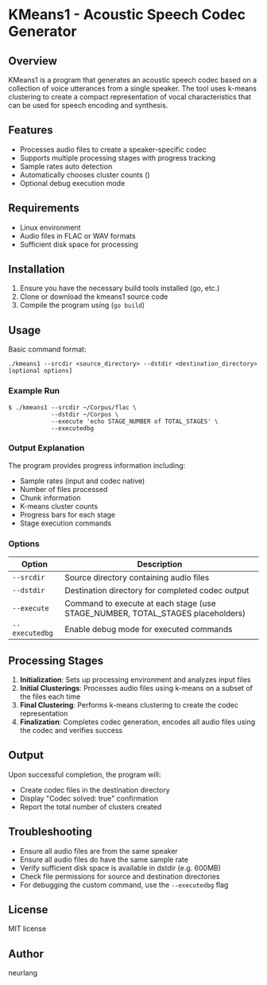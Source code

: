 # KMeans1 - Acoustic Speech Codec Generator

## Overview

KMeans1 is a program that generates an acoustic speech codec based on a collection
of voice utterances from a single speaker. The tool uses k-means clustering to create 
a compact representation of vocal characteristics that can be used for speech encoding and synthesis.

## Features

- Processes audio files to create a speaker-specific codec
- Supports multiple processing stages with progress tracking
- Sample rates auto detection
- Automatically chooses cluster counts ()
- Optional debug execution mode

## Requirements

- Linux environment
- Audio files in FLAC or WAV formats
- Sufficient disk space for processing

## Installation

1. Ensure you have the necessary build tools installed (go, etc.)
2. Clone or download the kmeans1 source code
3. Compile the program using (`go build`)

## Usage

Basic command format:
```
./kmeans1 --srcdir <source_directory> --dstdir <destination_directory> [optional options]
```

### Example Run
```
$ ./kmeans1 --srcdir ~/Corpus/flac \
            --dstdir ~/Corpus \
            --execute 'echo STAGE_NUMBER of TOTAL_STAGES' \
            --executedbg
```

### Output Explanation
The program provides progress information including:
- Sample rates (input and codec native)
- Number of files processed
- Chunk information
- K-means cluster counts
- Progress bars for each stage
- Stage execution commands

### Options

| Option         | Description |
|----------------|-------------|
| `--srcdir`     | Source directory containing audio files |
| `--dstdir`     | Destination directory for completed codec output |
| `--execute`    | Command to execute at each stage (use STAGE_NUMBER, TOTAL_STAGES placeholders) |
| `--executedbg` | Enable debug mode for executed commands |

## Processing Stages

1. **Initialization**: Sets up processing environment and analyzes input files
2. **Initial Clusterings**: Processes audio files using k-means on a subset of the files each time
3. **Final Clustering**: Performs k-means clustering to create the codec representation
4. **Finalization**: Completes codec generation, encodes all audio files using the codec and verifies success

## Output

Upon successful completion, the program will:
- Create codec files in the destination directory
- Display "Codec solved: true" confirmation
- Report the total number of clusters created

## Troubleshooting

- Ensure all audio files are from the same speaker
- Ensure all audio files do have the same sample rate
- Verify sufficient disk space is available in dstdir (e.g. 600MB)
- Check file permissions for source and destination directories
- For debugging the custom command, use the `--executedbg` flag

## License

MIT license 

## Author

neurlang
